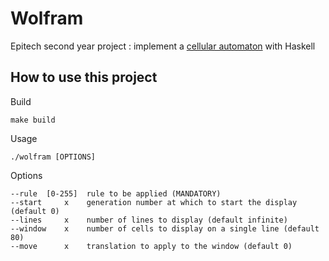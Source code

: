# Wolfram
Epitech second year project : implement a [cellular automaton](https://mathworld.wolfram.com/CellularAutomaton.html) with Haskell

## How to use this project

Build
```
make build
```
Usage
```
./wolfram [OPTIONS]
```
Options
```
--rule  [0-255]  rule to be applied (MANDATORY)
--start     x    generation number at which to start the display (default 0)
--lines     x    number of lines to display (default infinite)
--window    x    number of cells to display on a single line (default 80)
--move      x    translation to apply to the window (default 0)
```
